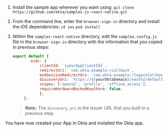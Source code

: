 1. Install the sample app wherever you want using: `git clone https://github.com/okta/samples-js-react-native.git`
2. From the command line, enter the `browser-sign-in` directory and install the iOS dependencies:
    `cd ios`
    `pod install`
3. Within the `samples-react-native` directory, edit the `samples.config.js` file in the `browser-sign-in` directory with the information that you copied in previous steps:

    ```javascript
    export default {
            oidc: {
    	        clientId: `{yourAppClientId}`,
    	        redirectUri: `com.okta.example:/callback`,
    	        endSessionRedirectUri: `com.okta.example:/logoutCallback`,
    	        discoveryUri: `https://${yourOktaDomain}/oauth2/default`,
    	        scopes: ['openid', 'profile', 'offline_access'],
    	        requireHardwareBackedKeyStore: false,
  	            },
         };
    ```

    > **Note:** The `discovery_uri` is the issuer URL that you built in a previous step.

You have now created your App in Okta and installed the Okta <StackSnippet snippet="applang" noSelector inline /> app.
